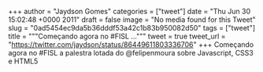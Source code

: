 
+++
author = "Jaydson Gomes"
categories = ["tweet"]
date = "Thu Jun 30 15:02:48 +0000 2011"
draft = false
image = "No media found for this Tweet"
slug = "0ad5454ec9da5b36dddf53a42c1b83b950082d50"
tags = ["tweet"]
title = """Começando agora no #FISL ..."""
tweet = true
tweet_url = "https://twitter.com/jaydson/status/86449611803336706"
+++
Começando agora no #FISL a palestra lotada do @felipenmoura sobre Javascript, CSS3 e HTML5
